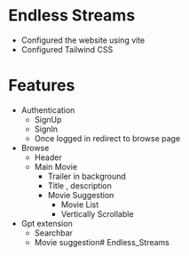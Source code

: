 # Endless Streams
 - Configured the website using vite
 - Configured Tailwind CSS

# Features
 - Authentication
   - SignUp
   - SignIn
   - Once logged in redirect to browse page
 - Browse
   - Header
   - Main Movie
     - Trailer in background
     - Title , description 
     - Movie Suggestion
       - Movie List
       - Vertically Scrollable 
  - Gpt extension
    - Searchbar
    - Movie suggestion# Endless_Streams
